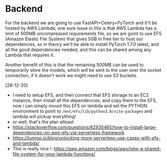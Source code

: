 # Backend

For the backend we are going to use FastAPI+Celery+PyTorch and it'll be hosted by AWS Lambda, one sure issue in this is that AWS Lambda has a limit of 500MB uncompressed requirements file, so we are goint to use EFS (Amazon Elastic File System) that gives 5GB in free tier to host our dependencies, so in theory we'll be able to install PyTorch 1.7.0 latest, and all the good dependencies needed, and this can be shared among any Lambda that requires it.

Another benefit of this is that the remaining 500MB can be used to temporarily store the models, which will be sent to the user over the socket connection, if it doesn't work we might need to use S3 buckets.

[28-12-20]

- I need to setup EFS, and then connect that EFS storage to an EC2 instance, then install all the dependencies, and copy them to the EFS, now i can simply mount this EFS on lambda and set the PYTHON environment to point to `/mnt/efs/lib/python3.8/site-packages` and lambda will pickup everything!
- or well, that's the plan atleast
- https://stackoverflow.com/questions/62935465/how-to-install-large-dependencies-on-aws-efs-via-serverless-framework
- https://lumigo.io/blog/unlocking-more-serverless-use-cases-with-efs-and-lambda/
- This is really nice !: https://aws.amazon.com/blogs/aws/new-a-shared-file-system-for-your-lambda-functions/
